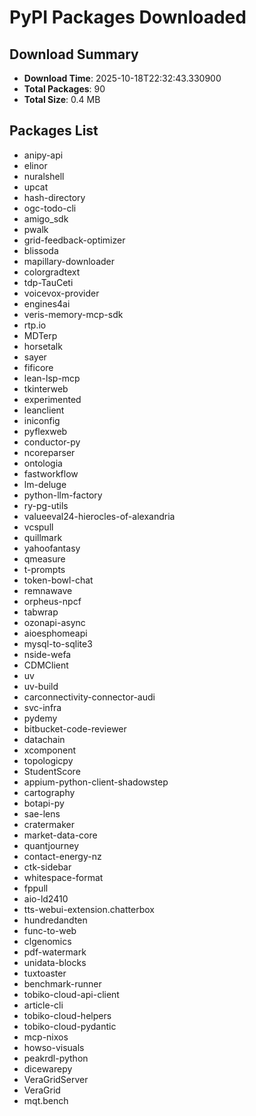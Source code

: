 # PyPI Packages Downloaded

## Download Summary
- **Download Time**: 2025-10-18T22:32:43.330900
- **Total Packages**: 90
- **Total Size**: 0.4 MB

## Packages List
- anipy-api
- elinor
- nuralshell
- upcat
- hash-directory
- ogc-todo-cli
- amigo_sdk
- pwalk
- grid-feedback-optimizer
- blissoda
- mapillary-downloader
- colorgradtext
- tdp-TauCeti
- voicevox-provider
- engines4ai
- veris-memory-mcp-sdk
- rtp.io
- MDTerp
- horsetalk
- sayer
- fificore
- lean-lsp-mcp
- tkinterweb
- experimented
- leanclient
- iniconfig
- pyflexweb
- conductor-py
- ncoreparser
- ontologia
- fastworkflow
- lm-deluge
- python-llm-factory
- ry-pg-utils
- valueeval24-hierocles-of-alexandria
- vcspull
- quillmark
- yahoofantasy
- qmeasure
- t-prompts
- token-bowl-chat
- remnawave
- orpheus-npcf
- tabwrap
- ozonapi-async
- aioesphomeapi
- mysql-to-sqlite3
- nside-wefa
- CDMClient
- uv
- uv-build
- carconnectivity-connector-audi
- svc-infra
- pydemy
- bitbucket-code-reviewer
- datachain
- xcomponent
- topologicpy
- StudentScore
- appium-python-client-shadowstep
- cartography
- botapi-py
- sae-lens
- cratermaker
- market-data-core
- quantjourney
- contact-energy-nz
- ctk-sidebar
- whitespace-format
- fppull
- aio-ld2410
- tts-webui-extension.chatterbox
- hundredandten
- func-to-web
- clgenomics
- pdf-watermark
- unidata-blocks
- tuxtoaster
- benchmark-runner
- tobiko-cloud-api-client
- article-cli
- tobiko-cloud-helpers
- tobiko-cloud-pydantic
- mcp-nixos
- howso-visuals
- peakrdl-python
- dicewarepy
- VeraGridServer
- VeraGrid
- mqt.bench
